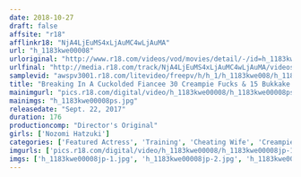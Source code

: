 ```yaml
---
date: 2018-10-27
draft: false
affsite: "r18"
afflinkr18: "NjA4LjEuMS4xLjAuMC4wLjAuMA"
url: "h_1183kwe00008"
urloriginal: "http://www.r18.com/videos/vod/movies/detail/-/id=h_1183kwe00008"
urlfinal: "http://media.r18.com/track/NjA4LjEuMS4xLjAuMC4wLjAuMA/videos/vod/movies/detail/-/id=h_1183kwe00008"
samplevid: "awspv3001.r18.com/litevideo/freepv/h/h_1/h_1183kwe008/h_1183kwe008_dmb_w.mp4"
title: "Breaking In A Cuckolded Fiancee 30 Creampie Fucks & 15 Bukkake Cum Shots A Video Record Nozomi Hazuki"
mainimgurl: "pics.r18.com/digital/video/h_1183kwe00008/h_1183kwe00008ps.jpg"
mainimgs: "h_1183kwe00008ps.jpg"
releasedate: "Sept. 22, 2017"
duration: 176
productioncomp: "Director's Original"
girls: ['Nozomi Hatzuki']
categories: ['Featured Actress', 'Training', 'Cheating Wife', 'Creampie', 'BUKKAKE', 'Hi-Def']
imgurls: ['pics.r18.com/digital/video/h_1183kwe00008/h_1183kwe00008jp-1.jpg', 'pics.r18.com/digital/video/h_1183kwe00008/h_1183kwe00008jp-2.jpg', 'pics.r18.com/digital/video/h_1183kwe00008/h_1183kwe00008jp-3.jpg', 'pics.r18.com/digital/video/h_1183kwe00008/h_1183kwe00008jp-4.jpg', 'pics.r18.com/digital/video/h_1183kwe00008/h_1183kwe00008jp-5.jpg', 'pics.r18.com/digital/video/h_1183kwe00008/h_1183kwe00008jp-6.jpg', 'pics.r18.com/digital/video/h_1183kwe00008/h_1183kwe00008jp-7.jpg', 'pics.r18.com/digital/video/h_1183kwe00008/h_1183kwe00008jp-8.jpg', 'pics.r18.com/digital/video/h_1183kwe00008/h_1183kwe00008jp-9.jpg', 'pics.r18.com/digital/video/h_1183kwe00008/h_1183kwe00008jp-10.jpg', 'pics.r18.com/digital/video/h_1183kwe00008/h_1183kwe00008jp-11.jpg', 'pics.r18.com/digital/video/h_1183kwe00008/h_1183kwe00008jp-12.jpg', 'pics.r18.com/digital/video/h_1183kwe00008/h_1183kwe00008jp-13.jpg', 'pics.r18.com/digital/video/h_1183kwe00008/h_1183kwe00008jp-14.jpg', 'pics.r18.com/digital/video/h_1183kwe00008/h_1183kwe00008jp-15.jpg', 'pics.r18.com/digital/video/h_1183kwe00008/h_1183kwe00008jp-16.jpg', 'pics.r18.com/digital/video/h_1183kwe00008/h_1183kwe00008jp-17.jpg', 'pics.r18.com/digital/video/h_1183kwe00008/h_1183kwe00008jp-18.jpg', 'pics.r18.com/digital/video/h_1183kwe00008/h_1183kwe00008jp-19.jpg', 'pics.r18.com/digital/video/h_1183kwe00008/h_1183kwe00008jp-20.jpg']
imgs: ['h_1183kwe00008jp-1.jpg', 'h_1183kwe00008jp-2.jpg', 'h_1183kwe00008jp-3.jpg', 'h_1183kwe00008jp-4.jpg', 'h_1183kwe00008jp-5.jpg', 'h_1183kwe00008jp-6.jpg', 'h_1183kwe00008jp-7.jpg', 'h_1183kwe00008jp-8.jpg', 'h_1183kwe00008jp-9.jpg', 'h_1183kwe00008jp-10.jpg', 'h_1183kwe00008jp-11.jpg', 'h_1183kwe00008jp-12.jpg', 'h_1183kwe00008jp-13.jpg', 'h_1183kwe00008jp-14.jpg', 'h_1183kwe00008jp-15.jpg', 'h_1183kwe00008jp-16.jpg', 'h_1183kwe00008jp-17.jpg', 'h_1183kwe00008jp-18.jpg', 'h_1183kwe00008jp-19.jpg', 'h_1183kwe00008jp-20.jpg']
---
```

